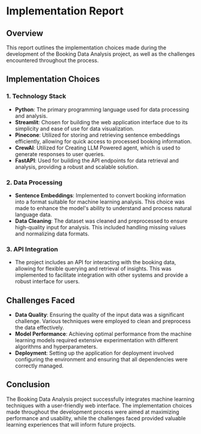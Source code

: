 # Implementation Report

## Overview
This report outlines the implementation choices made during the development of the Booking Data Analysis project, as well as the challenges encountered throughout the process.

## Implementation Choices

### 1. Technology Stack
- **Python**: The primary programming language used for data processing and analysis.
- **Streamlit**: Chosen for building the web application interface due to its simplicity and ease of use for data visualization.
- **Pinecone**: Utilized for storing and retrieving sentence embeddings efficiently, allowing for quick access to processed booking information.
- **CrewAI**: Utilized for Creating LLM Powered agent, which is used to generate responses to user queries.
- **FastAPI**: Used for building the API endpoints for data retrieval and analysis, providing a robust and scalable solution.

### 2. Data Processing
- **Sentence Embeddings**: Implemented to convert booking information into a format suitable for machine learning analysis. This choice was made to enhance the model's ability to understand and process natural language data.
- **Data Cleaning**: The dataset was cleaned and preprocessed to ensure high-quality input for analysis. This included handling missing values and normalizing data formats.

### 3. API Integration
- The project includes an API for interacting with the booking data, allowing for flexible querying and retrieval of insights. This was implemented to facilitate integration with other systems and provide a robust interface for users.

## Challenges Faced
- **Data Quality**: Ensuring the quality of the input data was a significant challenge. Various techniques were employed to clean and preprocess the data effectively.
- **Model Performance**: Achieving optimal performance from the machine learning models required extensive experimentation with different algorithms and hyperparameters.
- **Deployment**: Setting up the application for deployment involved configuring the environment and ensuring that all dependencies were correctly managed.

## Conclusion
The Booking Data Analysis project successfully integrates machine learning techniques with a user-friendly web interface. The implementation choices made throughout the development process were aimed at maximizing performance and usability, while the challenges faced provided valuable learning experiences that will inform future projects.
